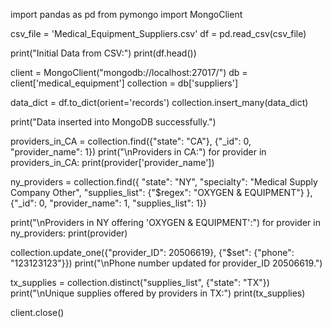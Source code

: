 import pandas as pd
from pymongo import MongoClient

csv_file = 'Medical_Equipment_Suppliers.csv'
df = pd.read_csv(csv_file)

print("Initial Data from CSV:")
print(df.head())

client = MongoClient("mongodb://localhost:27017/")
db = client['medical_equipment']
collection = db['suppliers']

data_dict = df.to_dict(orient='records')
collection.insert_many(data_dict)

print("Data inserted into MongoDB successfully.")

providers_in_CA = collection.find({"state": "CA"}, {"_id": 0, "provider_name": 1})
print("\nProviders in CA:")
for provider in providers_in_CA:
    print(provider['provider_name'])

ny_providers = collection.find({
    "state": "NY",
    "specialty": "Medical Supply Company Other",
    "supplies_list": {"$regex": "OXYGEN & EQUIPMENT"}
}, {"_id": 0, "provider_name": 1, "supplies_list": 1})

print("\nProviders in NY offering 'OXYGEN & EQUIPMENT':")
for provider in ny_providers:
    print(provider)

collection.update_one({"provider_ID": 20506619}, {"$set": {"phone": "123123123"}})
print("\nPhone number updated for provider_ID 20506619.")

tx_supplies = collection.distinct("supplies_list", {"state": "TX"})
print("\nUnique supplies offered by providers in TX:")
print(tx_supplies)

client.close()
